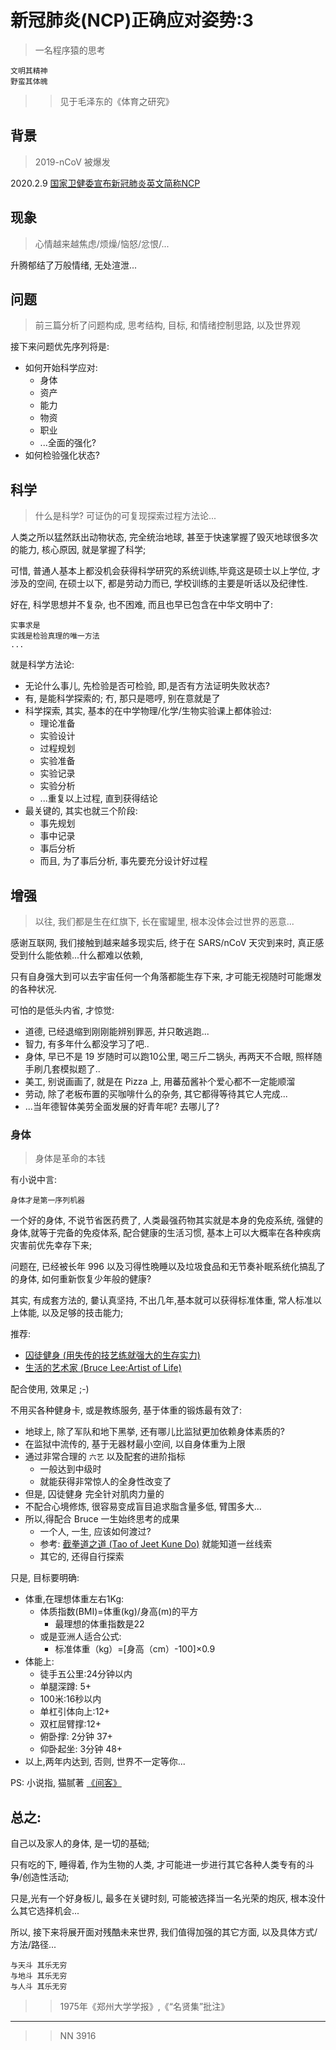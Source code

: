 # 新冠肺炎(NCP)正确应对姿势:3
> 一名程序猿的思考

    文明其精神
    野蛮其体魄

>> 见于毛泽东的《体育之研究》


## 背景
> 2019-nCoV 被爆发

2020.2.9 [国家卫健委宣布新冠肺炎英文简称NCP](http://health.people.com.cn/n1/2020/0209/c14739-31577883.html)

## 现象
> 心情越来越焦虑/烦燥/恼怒/忿恨/...

升腾郁结了万般情绪, 无处渲泄...

## 问题
> 前三篇分析了问题构成, 思考结构, 目标, 和情绪控制思路, 以及世界观

接下来问题优先序列将是:

- 如何开始科学应对:
    + 身体
    + 资产
    + 能力
    + 物资
    + 职业
    + ...全面的强化?
- 如何检验强化状态?


## 科学
> 什么是科学? 可证伪的可复现探索过程方法论...

人类之所以猛然跃出动物状态, 完全统治地球, 甚至于快速掌握了毁灭地球很多次的能力,
核心原因, 就是掌握了科学;

可惜, 普通人基本上都没机会获得科学研究的系统训练,毕竟这是硕士以上学位, 才涉及的空间,
在硕士以下, 都是劳动力而已, 学校训练的主要是听话以及纪律性.

好在, 科学思想并不复杂, 也不困难, 而且也早已包含在中华文明中了:

    实事求是
    实践是检验真理的唯一方法
    ...

就是科学方法论:

- 无论什么事儿, 先检验是否可检验, 即,是否有方法证明失败状态?
- 有, 是能科学探索的; 冇, 那只是嗯哼, 别在意就是了
- 科学探索, 其实, 基本的在中学物理/化学/生物实验课上都体验过:
    + 理论准备
    + 实验设计
    + 过程规划
    + 实验准备
    + 实验记录
    + 实验分析
    + ...重复以上过程, 直到获得结论
- 最关键的, 其实也就三个阶段:
    + 事先规划
    + 事中记录
    + 事后分析
    + 而且, 为了事后分析, 事先要充分设计好过程

## 增强
> 以往, 我们都是生在红旗下, 长在蜜罐里, 根本没体会过世界的恶意...

感谢互联网, 我们接触到越来越多现实后, 终于在 SARS/nCoV 天灾到来时,
真正感受到什么能依赖...什么都难以依赖,

只有自身强大到可以去宇宙任何一个角落都能生存下来, 
才可能无视随时可能爆发的各种状况.

可怕的是低头内省, 才惊觉:

- 道德, 已经退缩到刚刚能辨别罪恶, 并只敢逃跑...
- 智力, 有多年什么都没学习了吧..
- 身体, 早已不是 19 岁随时可以跑10公里, 喝三斤二锅头, 再两天不合眼, 照样随手刷几套模拟题了..
- 美工, 别说画画了, 就是在 Pizza 上, 用蕃茄酱补个爱心都不一定能顺溜
- 劳动, 除了老板布置的买咖啡什么的杂务, 其它都得等待其它人完成...
- ...当年德智体美劳全面发展的好青年呢? 去哪儿了?


### 身体
> 身体是革命的本钱

有小说中言:

    身体才是第一序列机器

一个好的身体, 不说节省医药费了, 
人类最强药物其实就是本身的免疫系统,
强健的身体,就等于完备的免疫体系, 配合健康的生活习惯,
基本上可以大概率在各种疾病灾害前优先幸存下来;

问题在, 已经被长年 996 以及习得性晩睡以及垃圾食品和无节奏补眠系统化搞乱了的身体,
如何重新恢复少年般的健康?

其实, 有成套方法的, 嘦认真坚持, 不出几年,基本就可以获得标准体重, 常人标准以上体能,
以及足够的技击能力;

推荐:

- [囚徒健身 (用失传的技艺练就强大的生存实力)](https://book.douban.com/subject/25717097/)
- [生活的艺术家 (Bruce Lee:Artist of Life)](https://book.douban.com/subject/21355964/)

配合使用, 效果足 ;-)

不用买各种健身卡, 或是教练服务, 基于体重的锻炼最有效了:

- 地球上, 除了军队和地下黑挙, 还有哪儿比监狱更加依赖身体素质的?
- 在监狱中流传的, 基于无器材最小空间, 以自身体重为上限
- 通过非常合理的 `六艺` 以及配套的进阶指标
    + 一般达到中级时
    + 就能获得非常惊人的全身性改变了
- 但是, 囚徒健身 完全针对肌肉力量的
- 不配合心境修炼, 很容易变成盲目追求脂含量多低, 臂围多大...
- 所以,得配合 Bruce 一生始终思考的成果
    + 一个人, 一生, 应该如何渡过?
    + 参考: [截拳道之道 (Tao of Jeet Kune Do)](https://book.douban.com/subject/25927567/) 就能知道一丝线索
    + 其它的, 还得自行探索

只是, 目标要明确:

- 体重,在理想体重左右1Kg:
    + 体质指数(BMI)=体重(kg)/身高(m)的平方
        * 最理想的体重指数是22
    + 或是亚洲人适合公式:
        * 标准体重（kg）=[身高（cm）-100]×0.9
- 体能上:
    + 徒手五公里:24分钟以内
    + 单腿深蹲: 5+
    + 100米:16秒以内
    + 单杠引体向上:12+
    + 双杠屈臂撑:12+
    + 俯卧撑: 2分钟 37+
    + 仰卧起坐: 3分钟 48+
- 以上,两年内达到, 否则, 世界不一定等你...


PS:
小说指, 猫腻著 [《间客》](https://book.qidian.com/info/1223147)



## 总之:
自己以及家人的身体, 是一切的基础;

只有吃的下, 睡得着, 作为生物的人类, 才可能进一步进行其它各种人类专有的斗争/创造性活动;

只是,光有一个好身板儿, 最多在关键时刻, 可能被选择当一名光荣的炮灰,
根本没什么其它选择机会...

所以, 接下来将展开面对残酷未来世界, 我们值得加强的其它方面, 以及具体方式/方法/路径...




    与天斗 其乐无穷
    与地斗 其乐无穷
    与人斗 其乐无穷


>> 1975年《郑州大学学报》,《“名贤集”批注》

------------

>> NN 3916

